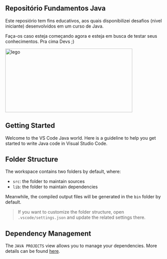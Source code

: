 ## Repositório Fundamentos Java 

Este reposiório tem fins educativos, aos quais disponibilizei desafios (nivel iniciante) desenvolvidos em um curso de Java.

Faça-os caso esteja começando agora e esteja em busca de testar seus conhecimentos. Pra cima Devs ;) 

<img align="low" alt="lego" height="200" width="400" src="https://www.mexidodeideias.com.br/wp-content/uploads/2016/05/cafe-lego.gif">


## Getting Started

Welcome to the VS Code Java world. Here is a guideline to help you get started to write Java code in Visual Studio Code.

## Folder Structure

The workspace contains two folders by default, where:

- `src`: the folder to maintain sources
- `lib`: the folder to maintain dependencies

Meanwhile, the compiled output files will be generated in the `bin` folder by default.

> If you want to customize the folder structure, open `.vscode/settings.json` and update the related settings there.

## Dependency Management

The `JAVA PROJECTS` view allows you to manage your dependencies. More details can be found [here](https://github.com/microsoft/vscode-java-dependency#manage-dependencies).
